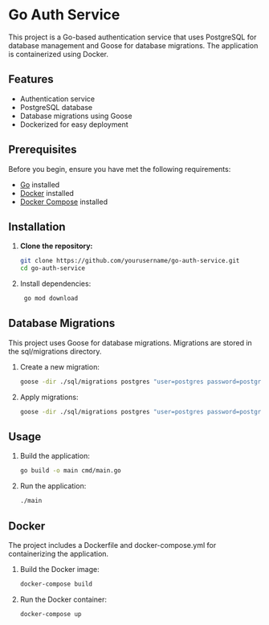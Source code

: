  # Go Auth Service

This project is a Go-based authentication service that uses PostgreSQL for database management and Goose for database migrations. The application is containerized using Docker.

## Features

- Authentication service
- PostgreSQL database
- Database migrations using Goose
- Dockerized for easy deployment

## Prerequisites

Before you begin, ensure you have met the following requirements:

- [Go](https://golang.org/dl/) installed
- [Docker](https://www.docker.com/get-started) installed
- [Docker Compose](https://docs.docker.com/compose/install/) installed

## Installation

1. **Clone the repository:**

   ```sh
   git clone https://github.com/yourusername/go-auth-service.git
   cd go-auth-service
2. Install dependencies:
   ```sh
    go mod download
## Database Migrations
This project uses Goose for database migrations. Migrations are stored in the sql/migrations directory.

1. Create a new migration:
   ```sh
   goose -dir ./sql/migrations postgres "user=postgres password=postgres dbname=auth_db sslmode=disable" create create_users_table sql
2. Apply migrations:

   ```sh
   goose -dir ./sql/migrations postgres "user=postgres password=postgres dbname=auth_db sslmode=disable" up
## Usage
1. Build the application:

   ```sh
   go build -o main cmd/main.go
2. Run the application:
   ```sh
   ./main

## Docker
The project includes a Dockerfile and docker-compose.yml for containerizing the application.

1. Build the Docker image:
    ```sh
    docker-compose build
2. Run the Docker container:
   ```sh
   docker-compose up
